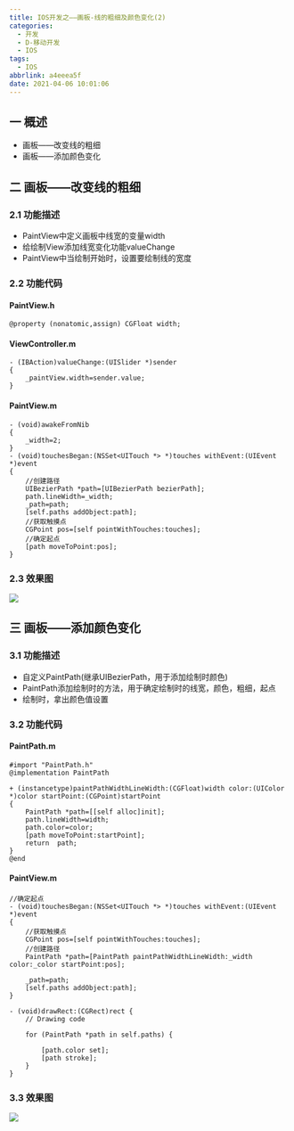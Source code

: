 ```yaml
---
title: IOS开发之——画板-线的粗细及颜色变化(2)
categories:
  - 开发
  - D-移动开发
  - IOS
tags:
  - IOS
abbrlink: a4eeea5f
date: 2021-04-06 10:01:06
---
```

## 一 概述

* 画板——改变线的粗细
* 画板——添加颜色变化

<!--more-->

## 二 画板——改变线的粗细

### 2.1 功能描述

* PaintView中定义画板中线宽的变量width
* 给绘制View添加线宽变化功能valueChange
* PaintView中当绘制开始时，设置要绘制线的宽度

### 2.2 功能代码

#### PaintView.h

```
@property (nonatomic,assign) CGFloat width;
```

#### ViewController.m

```
- (IBAction)valueChange:(UISlider *)sender
{
    _paintView.width=sender.value;
}
```

#### PaintView.m

```
- (void)awakeFromNib
{
    _width=2;
}
- (void)touchesBegan:(NSSet<UITouch *> *)touches withEvent:(UIEvent *)event
{
    //创建路径
    UIBezierPath *path=[UIBezierPath bezierPath];
    path.lineWidth=_width;
    _path=path;
    [self.paths addObject:path];
    //获取触摸点
    CGPoint pos=[self pointWithTouches:touches];
    //确定起点
    [path moveToPoint:pos];
}
```

### 2.3 效果图

![][1]

## 三 画板——添加颜色变化

### 3.1 功能描述

* 自定义PaintPath(继承UIBezierPath，用于添加绘制时颜色)
* PaintPath添加绘制时的方法，用于确定绘制时的线宽，颜色，粗细，起点
* 绘制时，拿出颜色值设置

### 3.2 功能代码

#### PaintPath.m

```
#import "PaintPath.h"
@implementation PaintPath

+ (instancetype)paintPathWidthLineWidth:(CGFloat)width color:(UIColor *)color startPoint:(CGPoint)startPoint
{
    PaintPath *path=[[self alloc]init];
    path.lineWidth=width;
    path.color=color;
    [path moveToPoint:startPoint];
    return  path;
}
@end
```

#### PaintView.m

```
//确定起点
- (void)touchesBegan:(NSSet<UITouch *> *)touches withEvent:(UIEvent *)event
{
    //获取触摸点
    CGPoint pos=[self pointWithTouches:touches];
    //创建路径
    PaintPath *path=[PaintPath paintPathWidthLineWidth:_width color:_color startPoint:pos];
   
    _path=path;
    [self.paths addObject:path];
}

- (void)drawRect:(CGRect)rect {
    // Drawing code
    
    for (PaintPath *path in self.paths) {
    
        [path.color set];
        [path stroke];
    }
}
```

### 3.3 效果图
![][2]



[1]:https://cdn.jsdelivr.net/gh/PGzxc/CDN/blog-ios/ios-draw-board-line-width.gif
[2]:https://cdn.jsdelivr.net/gh/PGzxc/CDN/blog-ios/ios-draw-board-line-color.gif